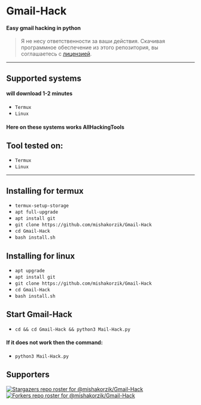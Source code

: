 # Gmail-Hack
#### Easy gmail hacking in python

> Я не несу ответственности за ваши действия. Скачивая программное обеспечение из этого репозитория, вы соглашаетесь с [лицензией](https://github.com/mishakorzik/Gmail-Hack/blob/main/LICENSE).

---------
## Supported systems
#### will download 1-2 minutes

* `Termux`
* `Linux`

#### Here on these systems works AllHackingTools

## Tool tested on:

* `Termux`
* `Linux`

---
<a id="installing"></a>
## Installing for termux

* `termux-setup-storage`
* `apt full-upgrade`
* `apt install git`
* `git clone https://github.com/mishakorzik/Gmail-Hack`
* `cd Gmail-Hack`
* `bash install.sh`

## Installing for linux

* `apt upgrade`
* `apt install git`
* `git clone https://github.com/mishakorzik/Gmail-Hack`
* `cd Gmail-Hack`
* `bash install.sh`

## Start Gmail-Hack

* `cd && cd Gmail-Hack && python3 Mail-Hack.py`
#### If it does not work then the command:
* `python3 Mail-Hack.py`

## Supporters
[![Stargazers repo roster for @mishakorzik/Gmail-Hack](https://reporoster.com/stars/mishakorzik/Gmail-Hack)](https://github.com/mishakorzik/Gmail-Hack/stargazers)
[![Forkers repo roster for @mishakorzik/Gmail-Hack](https://reporoster.com/forks/mishakorzik/Gmail-Hack)](https://github.com/mishakorzik/Gmail-Hack/members)


